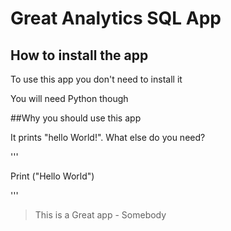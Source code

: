 # Great Analytics SQL App

## How to install the app

To use this app you don't need to install it

You will need Python though

##Why you should use this app

It prints "hello World!". What else do you need?

'''

Print ("Hello World")

'''

> This is a Great app - Somebody

